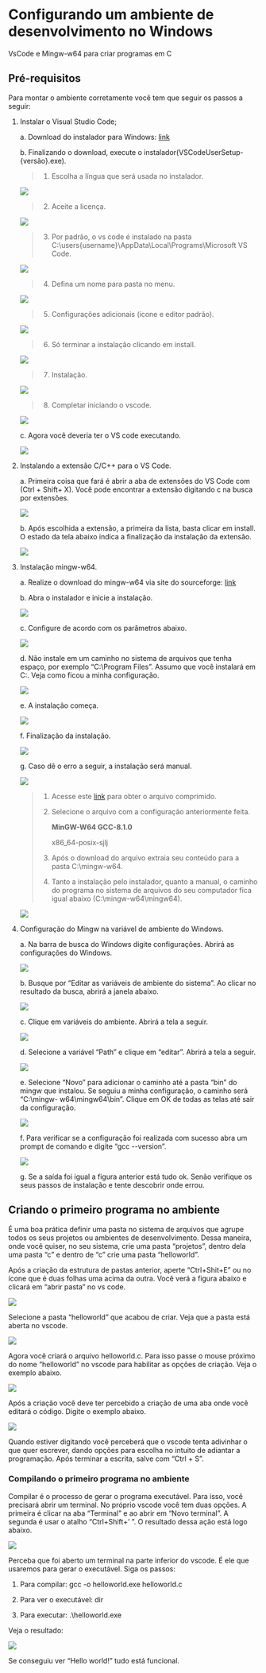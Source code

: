 # Configurando um ambiente de desenvolvimento no Windows
VsCode e Mingw-w64 para criar programas em C

## Pré-requisitos
Para montar o ambiente corretamente você tem que seguir os passos a seguir: 

1. Instalar o Visual Studio Code;

	a. Download do instalador para Windows: [link](https://go.microsoft.com/fwlink/LinkID=534107)

	b. Finalizando o download, execute o instalador(VSCodeUserSetup-{versão}.exe).

	>1. Escolha a língua que será usada no instalador.

	![](https://raw.githubusercontent.com/cibellerodrigues/Programacao-em-C/master/Introdu%C3%A7%C3%A3o/images/ambiente/1.png)

	>2. Aceite a licença.
	
	![](https://raw.githubusercontent.com/cibellerodrigues/Programacao-em-C/master/Introdu%C3%A7%C3%A3o/images/ambiente/2.png)
	
	>3. Por padrão, o vs code é instalado na pasta
	C:\users\{username}\AppData\Local\Programs\Microsoft VS Code.
	
	![](https://raw.githubusercontent.com/cibellerodrigues/Programacao-em-C/master/Introdu%C3%A7%C3%A3o/images/ambiente/3.png)
	
	>4. Defina um nome para pasta no menu.
	
	![](https://raw.githubusercontent.com/cibellerodrigues/Programacao-em-C/master/Introdu%C3%A7%C3%A3o/images/ambiente/4.png)
	
	>5. Configurações adicionais (ícone e editor padrão).
	
	![](https://raw.githubusercontent.com/cibellerodrigues/Programacao-em-C/master/Introdu%C3%A7%C3%A3o/images/ambiente/5.png)
	
	>6. Só terminar a instalação clicando em install.
	
	![](https://raw.githubusercontent.com/cibellerodrigues/Programacao-em-C/master/Introdu%C3%A7%C3%A3o/images/ambiente/6.png)
	
	>7. Instalação.
	
	![](https://raw.githubusercontent.com/cibellerodrigues/Programacao-em-C/master/Introdu%C3%A7%C3%A3o/images/ambiente/7.png)
	
	>8. Completar iniciando o vscode.
	
	![](https://raw.githubusercontent.com/cibellerodrigues/Programacao-em-C/master/Introdu%C3%A7%C3%A3o/images/ambiente/8.png)
	
	c. Agora você deveria ter o VS code executando.
	
	![](https://raw.githubusercontent.com/cibellerodrigues/Programacao-em-C/master/Introdu%C3%A7%C3%A3o/images/ambiente/9.png)
	
2. Instalando a extensão C/C++ para o VS Code.
	
	a. Primeira coisa que fará é abrir a aba de extensões do VS Code com (Ctrl + Shift+ X). Você pode encontrar a extensão digitando c na busca por extensões.
	
	![](https://raw.githubusercontent.com/cibellerodrigues/Programacao-em-C/master/Introdu%C3%A7%C3%A3o/images/ambiente/10.png)

	b. Após escolhida a extensão, a primeira da lista, basta clicar em install. O estado da tela abaixo indica a finalização da instalação da extensão.
	
	![](https://raw.githubusercontent.com/cibellerodrigues/Programacao-em-C/master/Introdu%C3%A7%C3%A3o/images/ambiente/11.png)

3. Instalação mingw-w64.

	a. Realize o download do mingw-w64 via site do sourceforge: [link](http://sourceforge.net/projects/mingw-w64/files/Toolchains%20targetting%20Win32/Personal%20Builds/mingw-builds/installer/mingw-w64-install.exe/download)

	b. Abra o instalador e inicie a instalação.

	![](https://raw.githubusercontent.com/cibellerodrigues/Programacao-em-C/master/Introdu%C3%A7%C3%A3o/images/ambiente/12.png)

	c. Configure de acordo com os parâmetros abaixo.

	![](https://raw.githubusercontent.com/cibellerodrigues/Programacao-em-C/master/Introdu%C3%A7%C3%A3o/images/ambiente/13.png)

	d. Não instale em um caminho no sistema de arquivos que tenha espaço, por
exemplo “C:\Program Files”. Assumo que você instalará em C:. Veja como
ficou a minha configuração.

	![](https://raw.githubusercontent.com/cibellerodrigues/Programacao-em-C/master/Introdu%C3%A7%C3%A3o/images/ambiente/14.png)

	e. A instalação começa.

	![](https://raw.githubusercontent.com/cibellerodrigues/Programacao-em-C/master/Introdu%C3%A7%C3%A3o/images/ambiente/15.png)

	f. Finalização da instalação.

	![](https://raw.githubusercontent.com/cibellerodrigues/Programacao-em-C/master/Introdu%C3%A7%C3%A3o/images/ambiente/16.png)

	g. Caso dê o erro a seguir, a instalação será manual.

	![](https://raw.githubusercontent.com/cibellerodrigues/Programacao-em-C/master/Introdu%C3%A7%C3%A3o/images/ambiente/17.png)

	>1. Acesse este [link](https://sourceforge.net/projects/mingw-w64/files/mingw-w64/) para obter o arquivo comprimido.
	>
	>2. Selecione o arquivo com a configuração anteriormente feita.
	>
	>      **MinGW-W64 GCC-8.1.0**
	>
	>       x86_64-posix-sjlj
	>
	>3. Após o download do arquivo extraia seu conteúdo para a pasta C:\mingw-w64.
	>
	>4. Tanto a instalação pelo instalador, quanto a manual, o caminho do programa no sistema de arquivos do seu computador fica igual abaixo (C:\mingw-w64\mingw64).
	
	![](https://raw.githubusercontent.com/cibellerodrigues/Programacao-em-C/master/Introdu%C3%A7%C3%A3o/images/ambiente/18.png)

4. Configuração do Mingw na variável de ambiente do Windows.

	a. Na barra de busca do Windows digite configurações. Abrirá as configurações
do Windows.

	![](https://raw.githubusercontent.com/cibellerodrigues/Programacao-em-C/master/Introdu%C3%A7%C3%A3o/images/ambiente/19.png)

	b. Busque por “Editar as variáveis de ambiente do sistema”. Ao clicar no
resultado da busca, abrirá a janela abaixo.

	![](https://raw.githubusercontent.com/cibellerodrigues/Programacao-em-C/master/Introdu%C3%A7%C3%A3o/images/ambiente/20.png)

	c. Clique em variáveis do ambiente. Abrirá a tela a seguir.

	![](https://raw.githubusercontent.com/cibellerodrigues/Programacao-em-C/master/Introdu%C3%A7%C3%A3o/images/ambiente/21.png)

	d. Selecione a variável “Path” e clique em “editar”. Abrirá a tela a seguir.

	![](https://raw.githubusercontent.com/cibellerodrigues/Programacao-em-C/master/Introdu%C3%A7%C3%A3o/images/ambiente/22.png)

	e. Selecione “Novo” para adicionar o caminho até a pasta “bin” do mingw que
instalou. Se seguiu a minha configuração, o caminho será “C:\mingw-
w64\mingw64\bin”. Clique em OK de todas as telas até sair da configuração.

	![](https://raw.githubusercontent.com/cibellerodrigues/Programacao-em-C/master/Introdu%C3%A7%C3%A3o/images/ambiente/23.png)

	f. Para verificar se a configuração foi realizada com sucesso abra um prompt de
comando e digite “gcc --version”.

	![](https://raw.githubusercontent.com/cibellerodrigues/Programacao-em-C/master/Introdu%C3%A7%C3%A3o/images/ambiente/24.png)

	g. Se a saída foi igual a figura anterior está tudo ok. Senão verifique os seus
passos de instalação e tente descobrir onde errou.

## Criando o primeiro programa no ambiente

É uma boa prática  definir uma pasta no sistema de arquivos que agrupe todos os seus projetos ou ambientes de desenvolvimento. Dessa maneira, onde você quiser, no seu sistema, crie uma pasta “projetos”, dentro dela uma pasta “c” e dentro de “c” crie uma pasta “helloworld”.

Após a criação da estrutura de pastas anterior, aperte “Ctrl+Shit+E” ou no ícone que é duas folhas uma acima da outra. Você verá a figura abaixo e clicará em “abrir pasta” no vs code.

![](https://raw.githubusercontent.com/cibellerodrigues/Programacao-em-C/master/Introdu%C3%A7%C3%A3o/images/ambiente/25.png)

Selecione a pasta “helloworld” que acabou de criar. Veja que a pasta está aberta no vscode.

![](https://raw.githubusercontent.com/cibellerodrigues/Programacao-em-C/master/Introdu%C3%A7%C3%A3o/images/ambiente/26.png)

Agora você criará o arquivo helloworld.c. Para isso passe o mouse próximo do nome “helloworld” no vscode para habilitar as opções de criação. Veja o exemplo abaixo.

![](https://raw.githubusercontent.com/cibellerodrigues/Programacao-em-C/master/Introdu%C3%A7%C3%A3o/images/ambiente/27.png)

Após a criação você deve ter percebido a criação de uma aba onde você editará o código. Digite o exemplo abaixo.

![](https://raw.githubusercontent.com/cibellerodrigues/Programacao-em-C/master/Introdu%C3%A7%C3%A3o/images/ambiente/28.png)

Quando estiver digitando você perceberá que o vscode tenta adivinhar o que quer escrever, dando opções para escolha no intuito de adiantar a programação. Após terminar a escrita, salve com “Ctrl + S”.

### Compilando o primeiro programa no ambiente

Compilar é o processo de gerar o programa executável. Para isso, você precisará abrir um terminal. No próprio vscode você tem duas opções. A primeira é clicar na aba “Terminal” e ao abrir em “Novo terminal”. A segunda é usar o atalho “Ctrl+Shift+’ ”. O resultado dessa ação está logo abaixo.

![](https://raw.githubusercontent.com/cibellerodrigues/Programacao-em-C/master/Introdu%C3%A7%C3%A3o/images/ambiente/29.png)

Perceba que foi aberto um terminal na parte inferior do vscode. É ele que usaremos para gerar o executável. Siga os passos:

1. Para compilar: gcc -o helloworld.exe helloworld.c

2. Para ver o executável: dir

3. Para executar: .\helloworld.exe

Veja o resultado: 

![](https://raw.githubusercontent.com/cibellerodrigues/Programacao-em-C/master/Introdu%C3%A7%C3%A3o/images/ambiente/30.png)

Se conseguiu ver “Hello world!” tudo está funcional.
